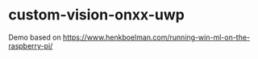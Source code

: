 # custom-vision-onxx-uwp
Demo based on https://www.henkboelman.com/running-win-ml-on-the-raspberry-pi/
